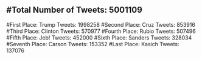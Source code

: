 #Total Number of Tweets: 5001109 
---
#First Place: Trump Tweets: 1998258
#Second Place: Cruz Tweets: 853916
#Third Place: Clinton Tweets: 570977
#Fourth Place: Rubio Tweets: 507496
#Fifth Place: Jeb! Tweets: 452000
#Sixth Place: Sanders Tweets: 328034
#Seventh Place: Carson Tweets: 153352
#Last Place: Kasich Tweets: 137076
